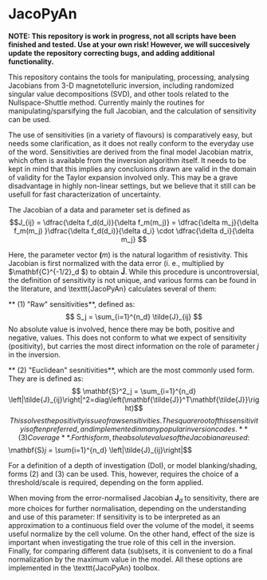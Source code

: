 # JacoPyAn


**NOTE: This repository is work in progress, not all scripts have been finished and tested. Use at your own risk! However, we will succesively 
update the repository correcting bugs, and adding additional functionality.**

This repository contains the tools for manipulating, processing, analysing Jacobians from 3-D magnetotelluric inversion, including 
randomized singular value decompositions (SVD), and other tools related to the Nullspace-Shuttle method. Currently mainly the routines 
for manipulating/sparsifying the full Jacobian, and the calculation of sensitivity can be used.

The use of sensitivities (in a variety of flavours) is comparatively easy, but needs some clarification, as it does not really conform 
to the everyday use of the word. Sensitivities are derived from the final model Jacobian matrix, which often is available from the inversion algorithm 
itself. It needs to be kept in mind that this implies any conclusions drawn are valid in the domain of validity for the Taylor expansion involved only. 
This may be a grave disadvantage in highly non-linear settings, but we believe that it still can be usefull for fast characterization of uncertainty.

The Jacobian  of a data and parameter set is defined as
$$J_{ij} = \dfrac{\delta f_d(d_i)}{\delta f_m(m_j)} = \dfrac{\delta m_j}{\delta f_m(m_j)
    }\dfrac{\delta f_d(d_i)}{\delta d_i}
    \cdot \dfrac{\delta d_i}{\delta m_j} $$

Here, the parameter vector $\mathbf(m)$ is the natural logarithm of resistivity. This Jacobian is first normalized with the data error 
(i. e., multiplied by $\mathbf{C}^{-1/2}_d $) to obtain $\mathbf{\tilde{J}}$. While this procedure is uncontroversial, the definition of 
sensitivity is not unique, and various forms can be found in the literature, and \texttt{JacoPyAn} calculates several of them:


** (1) "Raw" sensitivities**, defined as:
    $$    
    S_j = \sum_{i=1}^{n_d} \tilde{J}_{ij}
    $$
    No absolute value is involved, hence there may be both, positive and negative, values. This does not conform to what we expect of 
    sensitivity (positivity), but carries the most direct information on the role of parameter $j$ in the inversion.

**  (2) "Euclidean" sesnitivities**, which are the most commonly used form. They are is defined as:
    $$
    \mathbf{S}^2_j = \sum_{i=1}^{n_d} \left|\tilde{J}_{ij}\right|^2=diag\left(\mathbf{\tilde{J}}^T\mathbf{\tilde{J}}\right)$$
    $$
    This solves the positivity issue of raw sensitivities. The square root of this sensitivity is often preferred, and implemented in 
    many popular inversion codes. 
** (3) Coverage**. For this form, the absolute values of the Jacobian are used:   
    $$
    \mathbf{S}_j = \sum_{i=1}^{n_d} \left|\tilde{J}_{ij}\right|$$

For a definition of a depth of investigation (DoI), or model blanking/shading, forms (2) and (3) can be used. This, however, requires the 
choice of a threshold/scale is required, depending on the form applied. 

When moving from the error-normalised Jacobian $\mathbf{J}_d$ to sensitivity, there are more choices for further normalisation, depending on the understanding and use of this parameter: 
If sensitivity is to be interpreted as an approximation to a continuous field over the volume of the model, it seems useful normalize by the cell volume. 
On the other hand, effect of the size is important when investigating the true role of this cell in the inversion. Finally, for comparing different data (sub)sets, it is convenient to do a final 
normalization by the maximum value in the model. All these options are implemented in the \texttt{JacoPyAn} toolbox. 
